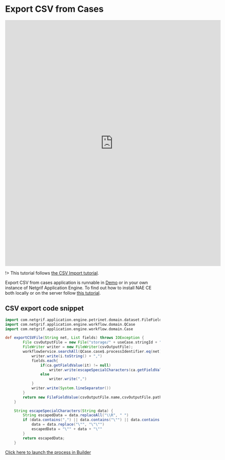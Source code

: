# Export CSV from Cases

<iframe width="700" height="800" src="https://www.youtube.com/embed/lin-jxKO-I4" title="YouTube video player"
frameborder="0" allow="accelerometer; autoplay; clipboard-write; encrypted-media; gyroscope; picture-in-picture"
allowfullscreen></iframe>

!> This tutorial follows [the CSV Import tutorial](examples/csv-import/csv-import.md).

Export CSV from cases application is runnable in [Demo](https://etask.netgrif.cloud/) or in your own instance of Netgrif
Application Engine. To find out how to install NAE CE both locally or on the server
follow [this tutorial](tutorials/nae-ce-starter.md).

## CSV export code snippet

```groovy
import com.netgrif.application.engine.petrinet.domain.dataset.FileField
import com.netgrif.application.engine.workflow.domain.QCase
import com.netgrif.application.engine.workflow.domain.Case

def exportCSVFile(String net, List fields) throws IOException {
        File csvOutputFile = new File("storage/" + useCase.stringId + "_csv_file.csv")
        FileWriter writer = new FileWriter(csvOutputFile);
        workflowService.searchAll(QCase.case$.processIdentifier.eq(net)).eachWithIndex{ Case ca, int i ->
            writer.write(i.toString() + ",")
            fields.each{
                if(ca.getFieldValue(it) != null)
                    writer.write(escapeSpecialCharacters(ca.getFieldValue(it).toString()) + ",")
                else
                    writer.write(",")
            }
            writer.write(System.lineSeparator())
        }
        return new FileFieldValue(csvOutputFile.name,csvOutputFile.path)
    }

    String escapeSpecialCharacters(String data) {
        String escapedData = data.replaceAll("\\R", " ")
        if (data.contains(",") || data.contains("\"") || data.contains("'")) {
            data = data.replace("\"", "\"\"")
            escapedData = "\"" + data + "\""
        }
        return escapedData;
    }
```

[Click here to launch the process in Builder](https://builder.netgrif.com/modeler?modelUrl=https://academy.netgrif.com/examples/csv-export/export.xml)
